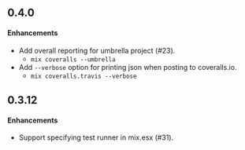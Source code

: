 0.4.0
------
#### Enhancements
* Add overall reporting for umbrella project (#23).
   - `mix coveralls --umbrella`
* Add `--verbose` option for printing json when posting to coveralls.io.
   - `mix coveralls.travis --verbose`

0.3.12
------
#### Enhancements
* Support specifying test runner in mix.esx (#31).
